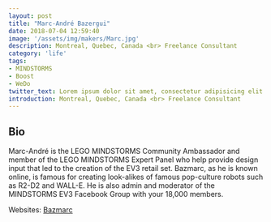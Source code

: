 ```yaml
---
layout: post
title: "Marc-André Bazergui"
date: 2018-07-04 12:59:40
image: '/assets/img/makers/Marc.jpg'
description: Montreal, Quebec, Canada <br> Freelance Consultant
category: 'life'
tags:
- MINDSTORMS
- Boost
- WeDo
twitter_text: Lorem ipsum dolor sit amet, consectetur adipisicing elit.
introduction: Montreal, Quebec, Canada <br> Freelance Consultant
---
```




## Bio


Marc-André is the LEGO MINDSTORMS Community Ambassador and member of the LEGO MINDSTORMS Expert Panel who help provide design input that led to the creation of the EV3 retail set. Bazmarc, as he is known online, is famous for creating look-alikes of famous pop-culture robots such as R2-D2 and WALL-E. He is also admin and moderator of the MINDSTORMS EV3 Facebook Group with your 18,000 members.

Websites: [Bazmarc](http://www.Bazmarc.ca)
